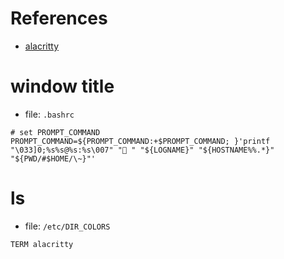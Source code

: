 # References
- [alacritty](https://wiki.gentoo.org/wiki/Alacritty)

# window title
- file: `.bashrc`
```
# set PROMPT_COMMAND
PROMPT_COMMAND=${PROMPT_COMMAND:+$PROMPT_COMMAND; }'printf "\033]0;%s%s@%s:%s\007" " " "${LOGNAME}" "${HOSTNAME%%.*}" "${PWD/#$HOME/\~}"'
```

# ls
- file: `/etc/DIR_COLORS`
```
TERM alacritty
```
